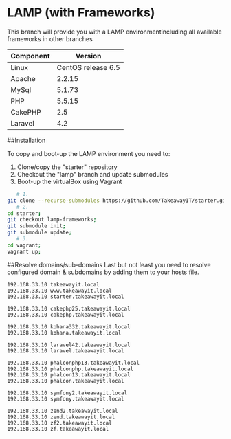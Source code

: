 LAMP (with Frameworks)
=====
This branch will provide you with a LAMP environmentincluding all available frameworks in other branches

Component            | Version
-------------------- | --------------------
Linux                | CentOS release 6.5
Apache               | 2.2.15
MySql                | 5.1.73
PHP                  | 5.5.15
CakePHP              | 2.5
Laravel              | 4.2

##Installation 

To copy and boot-up the LAMP environment you need to:

1. Clone/copy the "starter" repository
2. Checkout the "lamp" branch and update submodules 
3. Boot-up the virtualBox using Vagrant

```bash
   # 1.
git clone --recurse-submodules https://github.com/TakeawayIT/starter.git;
   # 2.
cd starter;
git checkout lamp-frameworks;
git submodule init;
git submodule update;
   # 3.
cd vagrant;
vagrant up;
```

##Resolve domains/sub-domains 
Last but not least you need to resolve configured domain & subdomains by adding them to your hosts file.
```
192.168.33.10 takeawayit.local
192.168.33.10 www.takeawayit.local
192.168.33.10 starter.takeawayit.local

192.168.33.10 cakephp25.takeawayit.local
192.168.33.10 cakephp.takeawayit.local

192.168.33.10 kohana332.takeawayit.local
192.168.33.10 kohana.takeawayit.local

192.168.33.10 laravel42.takeawayit.local
192.168.33.10 laravel.takeawayit.local

192.168.33.10 phalconphp13.takeawayit.local
192.168.33.10 phalconphp.takeawayit.local
192.168.33.10 phalcon13.takeawayit.local
192.168.33.10 phalcon.takeawayit.local

192.168.33.10 symfony2.takeawayit.local
192.168.33.10 symfony.takeawayit.local

192.168.33.10 zend2.takeawayit.local
192.168.33.10 zend.takeawayit.local
192.168.33.10 zf2.takeawayit.local
192.168.33.10 zf.takeawayit.local
```
